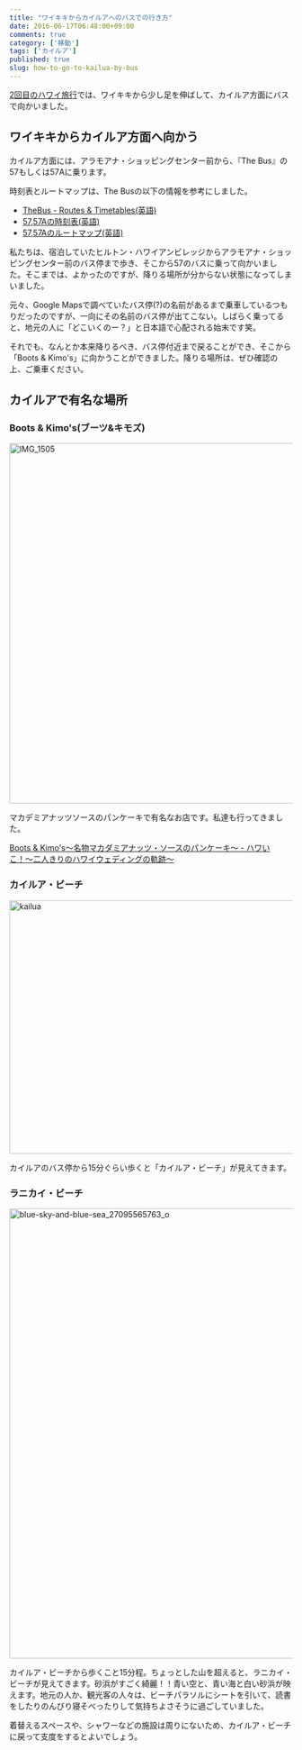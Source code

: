 ```yaml
---
title: "ワイキキからカイルアへのバスでの行き方"
date: 2016-06-17T06:48:00+09:00
comments: true
category: ['移動']
tags: ['カイルア']
published: true
slug: how-to-go-to-kailua-by-bus
---
```


[2回目のハワイ旅行](https://icossa.com/hawaii-wedding/hilton-free-voucher/)では、ワイキキから少し足を伸ばして、カイルア方面にバスで向かいました。

## ワイキキからカイルア方面へ向かう

カイルア方面には、アラモアナ・ショッピングセンター前から、『The Bus』の57もしくは57Aに乗ります。

時刻表とルートマップは、The Busの以下の情報を参考にしました。

- [TheBus - Routes & Timetables(英語)](http://www.thebus.org/route/routes.asp)
- [57,57Aの時刻表(英語)](http://www.thebus.org/route/Timetables/Rt57-57A.pdf)
- [57,57Aのルートマップ(英語)](http://www.thebus.org/route/Maps/rm22-23-57-57A.pdf)



私たちは、宿泊していたヒルトン・ハワイアンビレッジからアラモアナ・ショッピングセンター前のバス停まで歩き、そこから57のバスに乗って向かいました。そこまでは、よかったのですが、降りる場所が分からない状態になってしまいました。

元々、Google Mapsで調べていたバス停(?)の名前があるまで乗車しているつもりだったのですが、一向にその名前のバス停が出てこない。しばらく乗ってると、地元の人に「どこいくのー？」と日本語で心配される始末です笑。

それでも、なんとか本来降りるべき、バス停付近まで戻ることができ、そこから「Boots & Kimo's」に向かうことができました。降りる場所は、ぜひ確認の上、ご乗車ください。



## カイルアで有名な場所

### Boots & Kimo's(ブーツ&キモズ)

<img src="https://icossa.com/hawaii-wedding/wp-content/uploads/sites/2/2016/06/IMG_1505-1024x1024.jpg" alt="IMG_1505" width="640" height="640" class="aligncenter size-large wp-image-116" />

マカデミアナッツソースのパンケーキで有名なお店です。私達も行ってきました。

[Boots & Kimo's〜名物マカダミアナッツ・ソースのパンケーキ〜 - ハワいこ！〜二人きりのハワイウェディングの軌跡〜](https://icossa.com/hawaii-wedding/boots-and-kimos/)


### カイルア・ビーチ

<img src="https://icossa.com/hawaii-wedding/wp-content/uploads/sites/2/2016/06/kailua.jpg" alt="kailua" width="600" height="450" class="aligncenter size-full wp-image-135" />

カイルアのバス停から15分ぐらい歩くと「カイルア・ビーチ」が見えてきます。


### ラニカイ・ビーチ

<img src="https://icossa.com/hawaii-wedding/wp-content/uploads/sites/2/2016/06/blue-sky-and-blue-sea_27095565763_o-820x1024.jpg" alt="blue-sky-and-blue-sea_27095565763_o" width="640" height="799" class="aligncenter size-large wp-image-98" />

カイルア・ビーチから歩くこと15分程。ちょっとした山を超えると、ラニカイ・ビーチが見えてきます。砂浜がすごく綺麗！！青い空と、青い海と白い砂浜が映えます。地元の人か、観光客の人々は、ビーチパラソルにシートを引いて、読書をしたりのんびり寝そべったりして気持ちよさそうに過ごしていました。

着替えるスペースや、シャワーなどの施設は周りにないため、カイルア・ビーチに戻って支度をするとよいでしょう。
